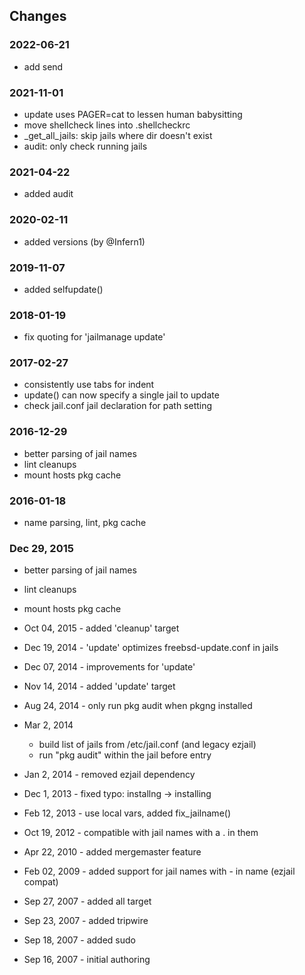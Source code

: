 ## Changes


### 2022-06-21

- add send


### 2021-11-01

- update uses PAGER=cat to lessen human babysitting
- move shellcheck lines into .shellcheckrc
- \_get_all_jails: skip jails where dir doesn't exist
- audit: only check running jails


### 2021-04-22

- added audit


### 2020-02-11

- added versions (by @Infern1)


### 2019-11-07

- added selfupdate()


### 2018-01-19

- fix quoting for 'jailmanage update'


### 2017-02-27

- consistently use tabs for indent
- update() can now specify a single jail to update
- check jail.conf jail declaration for path setting


### 2016-12-29

- better parsing of jail names
- lint cleanups
- mount hosts pkg cache


### 2016-01-18

- name parsing, lint, pkg cache


### Dec 29, 2015

- better parsing of jail names
- lint cleanups
- mount hosts pkg cache

- Oct 04, 2015 - added 'cleanup' target
- Dec 19, 2014 - 'update' optimizes freebsd-update.conf in jails
- Dec 07, 2014 - improvements for 'update'
- Nov 14, 2014 - added 'update' target
- Aug 24, 2014 - only run pkg audit when pkgng installed
- Mar  2, 2014
    - build list of jails from /etc/jail.conf (and legacy ezjail)
    - run "pkg audit" within the jail before entry
- Jan  2, 2014 - removed ezjail dependency
- Dec  1, 2013 - fixed typo: installng -> installing
- Feb 12, 2013 - use local vars, added fix_jailname()
- Oct 19, 2012 - compatible with jail names with a . in them
- Apr 22, 2010 - added mergemaster feature
- Feb 02, 2009 - added support for jail names with - in name (ezjail compat)
- Sep 27, 2007 - added all target
- Sep 23, 2007 - added tripwire
- Sep 18, 2007 - added sudo
- Sep 16, 2007 - initial authoring

